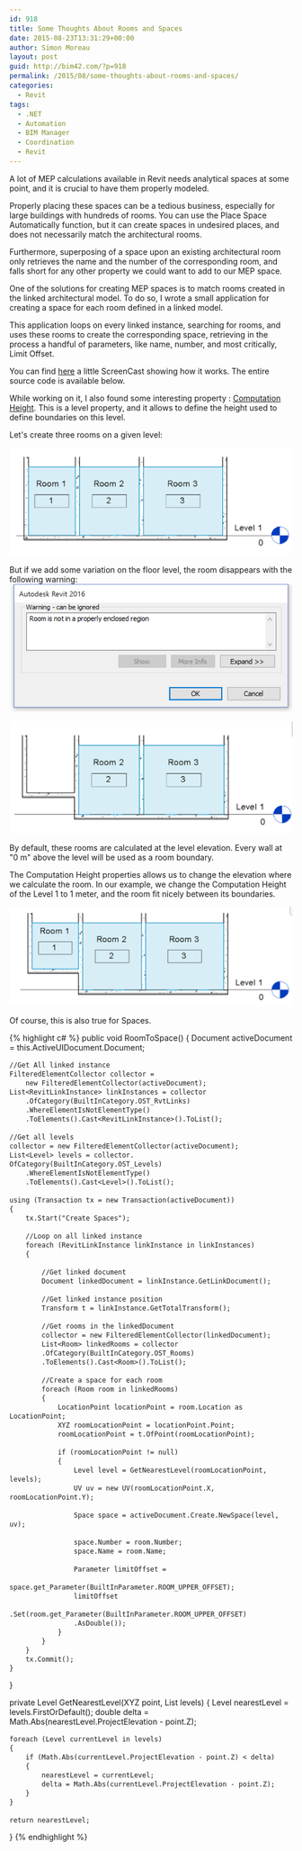```yaml
---
id: 918
title: Some Thoughts About Rooms and Spaces
date: 2015-08-23T13:31:29+00:00
author: Simon Moreau
layout: post
guid: http://bim42.com/?p=918
permalink: /2015/08/some-thoughts-about-rooms-and-spaces/
categories:
  - Revit
tags:
  - .NET
  - Automation
  - BIM Manager
  - Coordination
  - Revit
---
```

A lot of MEP calculations available in Revit needs analytical spaces at some point, and it is crucial to have them properly modeled.

Properly placing these spaces can be a tedious business, especially for large buildings with hundreds of rooms. You can use the Place Space Automatically function, but it can create spaces in undesired places, and does not necessarily match the architectural rooms.

Furthermore, superposing of a space upon an existing architectural room only retrieves the name and the number of the corresponding room, and falls short for any other property we could want to add to our MEP space.

One of the solutions for creating MEP spaces is to match rooms created in the linked architectural model. To do so, I wrote a small application for creating a space for each room defined in a linked model.

This application loops on every linked instance, searching for rooms, and uses these rooms to create the corresponding space, retrieving in the process a handful of parameters, like name, number, and most critically, Limit Offset.

You can find [here](http://autode.sk/1ENYPWF) a little ScreenCast showing how it works. The entire source code is available below.

While working on it, I also found some interesting property : [Computation Height](http://help.autodesk.com/view/RVT/2016/ENU/?guid=GUID-9D33F884-4BCA-4772-B3E5-1E15A53DEE6E). This is a level property, and it allows to define the height used to define boundaries on this level.

Let's create three rooms on a given level:

![ThreeRooms](/assets/2015/08/ThreeRooms.png)

But if we add some variation on the floor level, the room disappears with the following warning:![Warning](/assets/2015/08/Warning.png)

![ARoomDisappear-](/assets/2015/08/ARoomDisappear-.png)

By default, these rooms are calculated at the level elevation. Every wall at "0 m" above the level will be used as a room boundary.

The Computation Height properties allows us to change the elevation where we calculate the room. In our example, we change the Computation Height of the Level 1 to 1 meter, and the room fit nicely between its boundaries.

![ComputationHeight](/assets/2015/08/ComputationHeight.png)

Of course, this is also true for Spaces.

{% highlight c# %}
public void RoomToSpace()
{
    Document activeDocument = this.ActiveUIDocument.Document;

    //Get All linked instance
    FilteredElementCollector collector = 
        new FilteredElementCollector(activeDocument);
    List<RevitLinkInstance> linkInstances = collector
        .OfCategory(BuiltInCategory.OST_RvtLinks)
        .WhereElementIsNotElementType()
        .ToElements().Cast<RevitLinkInstance>().ToList();

    //Get all levels
    collector = new FilteredElementCollector(activeDocument);
    List<Level> levels = collector.
    OfCategory(BuiltInCategory.OST_Levels)
        .WhereElementIsNotElementType()
        .ToElements().Cast<Level>().ToList();

    using (Transaction tx = new Transaction(activeDocument))
    {
        tx.Start("Create Spaces");

        //Loop on all linked instance
        foreach (RevitLinkInstance linkInstance in linkInstances)
        {

            //Get linked document
            Document linkedDocument = linkInstance.GetLinkDocument();

            //Get linked instance position
            Transform t = linkInstance.GetTotalTransform();

            //Get rooms in the linkedDocument
            collector = new FilteredElementCollector(linkedDocument);
            List<Room> linkedRooms = collector
            .OfCategory(BuiltInCategory.OST_Rooms)
            .ToElements().Cast<Room>().ToList();

            //Create a space for each room
            foreach (Room room in linkedRooms)
            {
                LocationPoint locationPoint = room.Location as LocationPoint;
                XYZ roomLocationPoint = locationPoint.Point;
                roomLocationPoint = t.OfPoint(roomLocationPoint);

                if (roomLocationPoint != null)
                {
                    Level level = GetNearestLevel(roomLocationPoint, levels);
                    UV uv = new UV(roomLocationPoint.X, roomLocationPoint.Y);

                    Space space = activeDocument.Create.NewSpace(level, uv);

                    space.Number = room.Number;
                    space.Name = room.Name;

                    Parameter limitOffset = 
                        space.get_Parameter(BuiltInParameter.ROOM_UPPER_OFFSET);
                    limitOffset
                    .Set(room.get_Parameter(BuiltInParameter.ROOM_UPPER_OFFSET)
                    .AsDouble());
                }
            }
        }
        tx.Commit();
    }
}

private Level GetNearestLevel(XYZ point, List<Level> levels)
{
    Level nearestLevel = levels.FirstOrDefault();
    double delta = Math.Abs(nearestLevel.ProjectElevation - point.Z);

    foreach (Level currentLevel in levels)
    {
        if (Math.Abs(currentLevel.ProjectElevation - point.Z) < delta)
        {
            nearestLevel = currentLevel;
            delta = Math.Abs(currentLevel.ProjectElevation - point.Z);
        }
    }

    return nearestLevel;
}
{% endhighlight %}